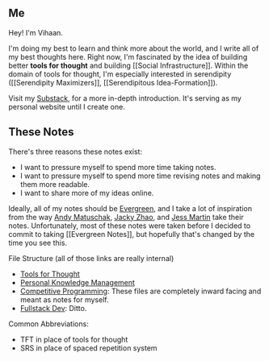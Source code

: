 ## Me
Hey! I'm Vihaan. 

I'm doing my best to learn and think more about the world, and I write all of my best thoughts here. Right now, I'm fascinated by the idea of building better **tools for thought** and building [[Social Infrastructure]]. Within the domain of tools for thought, I'm especially interested in serendipity ([[Serendipity Maximizers]], [[Serendipitous Idea-Formation]]).

Visit my [Substack](https://vihaansondhi.substack.com/about), for a more in-depth introduction. It's serving as my personal website until I create one. 

## These Notes

There's three reasons these notes exist:
- I want to pressure myself to spend more time taking notes.
- I want to pressure myself to spend more time revising notes and making them more readable.
- I want to share more of my ideas online. 

Ideally, all of my notes should be [Evergreen](https://notes.andymatuschak.org/Evergreen_notes), and I take a lot of inspiration from the way [Andy Matuschak](https://notes.andymatuschak.org/About_these_notes), [Jacky Zhao](https://jzhao.xyz/), and [Jess Martin](https://notes.jessmart.in/Lab+Notebook/About+this+lab+notebook) take their notes. Unfortunately, most of these notes were taken before I decided to commit to taking [[Evergreen Notes]], but hopefully that's changed by the time you see this. 

File Structure (all of those links are really internal)
- [Tools for Thought](https://vihaan3.github.io/knowledge-garden/Tools-for-Thought/)
- [Personal Knowledge Management](https://vihaan3.github.io/knowledge-garden/Personal-Knowledge-Management/)
- [Competitive Programming](https://vihaan3.github.io/knowledge-garden/Programming/): These files are completely inward facing and meant as notes for myself. 
- [Fullstack Dev](https://vihaan3.github.io/knowledge-garden/Programming/Fullstack-Dev/): Ditto.

Common Abbreviations:
- TFT in place of tools for thought
- SRS in place of spaced repetition system





